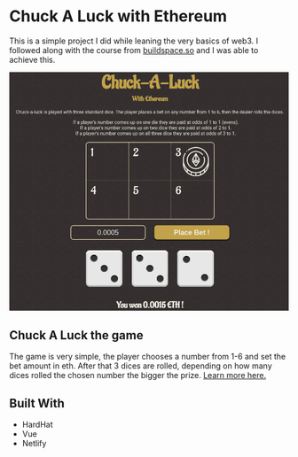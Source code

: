# Chuck A Luck with Ethereum 

This is a simple project I did while leaning the very basics of web3. I followed along with the course from [buildspace.so](https://buildspace.so/) and I was able to achieve this.

<div align="center">
  <a href="https://chuck-a-luck.netlify.app/">
    <img src="./preview.png" alt="Logo" >
  </a>
</div>


## Chuck A Luck the game

The game is very simple, the player chooses a number from 1-6 and set the bet amount in eth. After that 3 dices are rolled, depending on how many dices rolled the chosen number the bigger the prize. [Learn more here.](
https://en.wikipedia.org/wiki/Chuck-a-luck)


## Built With

* HardHat
* Vue
* Netlify
